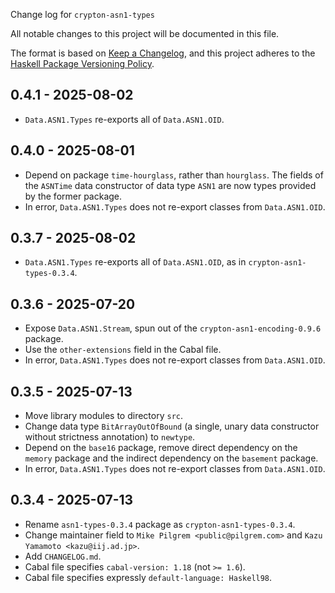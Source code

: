 Change log for `crypton-asn1-types`

All notable changes to this project will be documented in this file.

The format is based on [Keep a Changelog](https://keepachangelog.com/en/1.0.0/),
and this project adheres to the
[Haskell Package Versioning Policy](https://pvp.haskell.org/).

## 0.4.1 - 2025-08-02

* `Data.ASN1.Types` re-exports all of `Data.ASN1.OID`.

## 0.4.0 - 2025-08-01

* Depend on package `time-hourglass`, rather than `hourglass`. The fields of the
  `ASNTime` data constructor of data type `ASN1` are now types provided by the
  former package.
* In error, `Data.ASN1.Types` does not re-export classes from `Data.ASN1.OID`.

## 0.3.7 - 2025-08-02

* `Data.ASN1.Types` re-exports all of `Data.ASN1.OID`, as in
  `crypton-asn1-types-0.3.4`.

## 0.3.6 - 2025-07-20

* Expose `Data.ASN1.Stream`, spun out of the `crypton-asn1-encoding-0.9.6`
  package.
* Use the `other-extensions` field in the Cabal file.
* In error, `Data.ASN1.Types` does not re-export classes from `Data.ASN1.OID`.

## 0.3.5 - 2025-07-13

* Move library modules to directory `src`.
* Change data type `BitArrayOutOfBound` (a single, unary data constructor
  without strictness annotation) to `newtype`.
* Depend on the `base16` package, remove direct dependency on the `memory`
  package and the indirect dependency on the `basement` package.
* In error, `Data.ASN1.Types` does not re-export classes from `Data.ASN1.OID`.

## 0.3.4 - 2025-07-13

* Rename `asn1-types-0.3.4` package as `crypton-asn1-types-0.3.4`.
* Change maintainer field to `Mike Pilgrem <public@pilgrem.com>` and
  `Kazu Yamamoto <kazu@iij.ad.jp>`.
* Add `CHANGELOG.md`.
* Cabal file specifies `cabal-version: 1.18` (not `>= 1.6`).
* Cabal file specifies expressly `default-language: Haskell98`.
